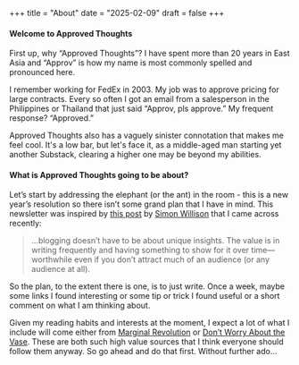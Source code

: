 +++
title = "About"
date = "2025-02-09"
draft = false
+++

#### Welcome to Approved Thoughts 

First up, why “Approved Thoughts”? I have spent more than 20 years in East Asia and “Approv” is how my name is most commonly spelled and pronounced here.

I remember working for FedEx in 2003. My job was to approve pricing for large contracts. Every so often I got an email from a salesperson in the Philippines or Thailand that just said “Approv, pls approve.” My frequent response? “Approved.”

Approved Thoughts also has a vaguely sinister connotation that makes me feel cool. It's a low bar, but let's face it, as a middle-aged man starting yet another Substack, clearing a higher one may be beyond my abilities.

#### What is Approved Thoughts going to be about?
Let’s start by addressing the elephant (or the ant) in the room - this is a new year’s resolution so there isn’t some grand plan that I have in mind. This newsletter was inspired by [this post](https://simonwillison.net/2024/Dec/22/link-blog/#atom-everything) by [Simon Willison](https://simonwillison.net/) that I came across recently:
> …blogging doesn’t have to be about unique insights. The value is in writing frequently and having something to show for it over time—worthwhile even if you don’t attract much of an audience (or any audience at all).

So the plan, to the extent there is one, is to just write. Once a week, maybe some links I found interesting or some tip or trick I found useful or a short comment on what I am thinking about.

Given my reading habits and interests at the moment, I expect a lot of what I include will come either from [Marginal Revolution](https://marginalrevolution.com/) or [Don’t Worry About the Vase](https://thezvi.substack.com/). These are both such high value sources that I think everyone should follow them anyway. So go ahead and do that first. Without further ado…